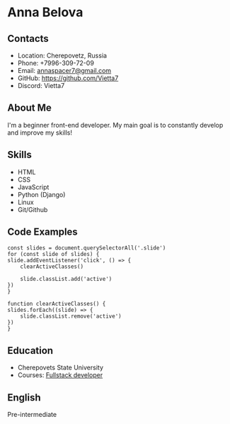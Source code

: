 # Anna Belova

## Contacts

- Location: Cherepovetz, Russia
- Phone: +7996-309-72-09
- Email: annaspacer7@gmail.com
- GitHub: https://github.com/Vietta7
- Discord: Vietta7

## About Me
I'm a beginner front-end developer. My main goal is to constantly develop and improve my skills!

## Skills

- HTML
- CSS
- JavaScript
- Python (Django)
- Linux
- Git/Github

## Code Examples

    const slides = document.querySelectorAll('.slide')
    for (const slide of slides) {
    slide.addEventListener('click', () => {
        clearActiveClasses()
        
        slide.classList.add('active')
    })
    }

    function clearActiveClasses() {
    slides.forEach((slide) => {
        slide.classList.remove('active')
    })
    }

## Education

- Cherepovets State University
- Courses: [Fullstack developer](https://skillfactory.ru/python-fullstack-web-developer)

## English
Pre-intermediate
